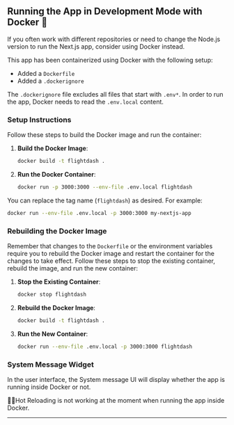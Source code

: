 ## Running the App in Development Mode with Docker 🐋

If you often work with different repositories or need to change the Node.js version to run the Next.js app, consider using Docker instead.

This app has been containerized using Docker with the following setup:

- Added a `Dockerfile`
- Added a `.dockerignore`

The `.dockerignore` file excludes all files that start with `.env*`. In order to run the app, Docker needs to read the `.env.local` content.

### Setup Instructions

Follow these steps to build the Docker image and run the container:

1. **Build the Docker Image**:

   ```bash
   docker build -t flightdash .
   ```

2. **Run the Docker Container**:

   ```bash
   docker run -p 3000:3000 --env-file .env.local flightdash
   ```

You can replace the tag name (`flightdash`) as desired. For example:

```bash
docker run --env-file .env.local -p 3000:3000 my-nextjs-app
```

### Rebuilding the Docker Image

Remember that changes to the `Dockerfile` or the environment variables require you to rebuild the Docker image and restart the container for the changes to take effect. Follow these steps to stop the existing container, rebuild the image, and run the new container:

1. **Stop the Existing Container**:

   ```bash
   docker stop flightdash
   ```

2. **Rebuild the Docker Image**:

   ```bash
   docker build -t flightdash .
   ```

3. **Run the New Container**:

   ```bash
   docker run --env-file .env.local -p 3000:3000 flightdash
   ```

### System Message Widget

In the user interface, the System message UI will display whether the app is running inside Docker or not.

🚧🚧Hot Reloading is not working at the moment when running the app inside Docker.

---
